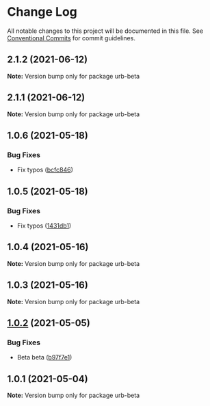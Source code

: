 # Change Log

All notable changes to this project will be documented in this file.
See [Conventional Commits](https://conventionalcommits.org) for commit guidelines.

## 2.1.2 (2021-06-12)

**Note:** Version bump only for package urb-beta





## 2.1.1 (2021-06-12)

**Note:** Version bump only for package urb-beta





## 1.0.6 (2021-05-18)


### Bug Fixes

* Fix typos ([bcfc846](https://github.com/ktutnik/test-publish-lerna/commit/bcfc846251feb4bf2038bb584bc1c4f43718b987))





## 1.0.5 (2021-05-18)


### Bug Fixes

* Fix typos ([1431db1](https://github.com/ktutnik/test-publish-lerna/commit/1431db152a5fdef94eb6ff7a15b04f21d9126ea8))





## 1.0.4 (2021-05-16)

**Note:** Version bump only for package urb-beta





## 1.0.3 (2021-05-16)

**Note:** Version bump only for package urb-beta





## [1.0.2](https://github.com/ktutnik/test-publish-lerna/compare/urb-beta@1.0.1...urb-beta@1.0.2) (2021-05-05)


### Bug Fixes

* Beta beta ([b97f7e1](https://github.com/ktutnik/test-publish-lerna/commit/b97f7e1550d402ea43ff8267f7679f955966ec74))





## 1.0.1 (2021-05-04)

**Note:** Version bump only for package urb-beta
